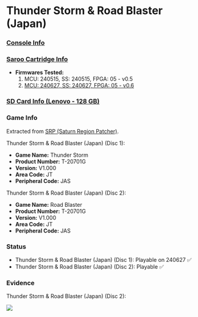 # Thunder Storm & Road Blaster (Japan)

### [Console Info](../../../../../Info/Consoles/VA13/README.md)

### [Saroo Cartridge Info](../../../../../Info/Cartridges/RetroGameParadiseStore/1.32F/README.md)

- <b>Firmwares Tested:</b>
  1. MCU: 240515, SS: 240515, FPGA: 05 - v0.5
  2. [MCU: 240627, SS: 240627, FPGA: 05 - v0.6](../02/README.md)

### [SD Card Info (Lenovo - 128 GB)](../../../../../Info/SdCards/Lenovo/128GB/fat32/README.md)

### Game Info

Extracted from [SRP (Saturn Region Patcher)](https://segaxtreme.net/resources/saturn-region-patcher.81/download).

Thunder Storm & Road Blaster (Japan) (Disc 1):

- <b>Game Name:</b> Thunder Storm
- <b>Product Number:</b> T-20701G
- <b>Version:</b> V1.000
- <b>Area Code:</b> JT
- <b>Peripheral Code:</b> JAS

Thunder Storm & Road Blaster (Japan) (Disc 2):

- <b>Game Name:</b> Road Blaster
- <b>Product Number:</b> T-20701G
- <b>Version:</b> V1.000
- <b>Area Code:</b> JT
- <b>Peripheral Code:</b> JAS

### Status

- Thunder Storm & Road Blaster (Japan) (Disc 1): Playable on 240627 :white_check_mark:
- Thunder Storm & Road Blaster (Japan) (Disc 2): Playable :white_check_mark:

### Evidence

Thunder Storm & Road Blaster (Japan) (Disc 2):

[![](https://img.youtube.com/vi/L3qZvc2ZLkY/0.jpg)](https://www.youtube.com/watch?v=L3qZvc2ZLkY)
